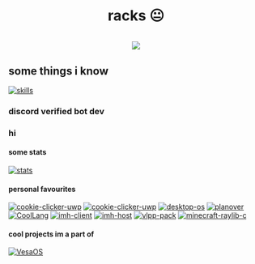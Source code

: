<h1 align="center">
  racks 😐
  <br><br>
  <img src="https://komarev.com/ghpvc/?username=raxracks">
</h1>

## some things i know
[![skills](https://skillicons.dev/icons?i=bash,blender,bootstrap,c,cpp,cloudflare,deno,discord,dotnet,express,git,react,lua,md,mongodb,nestjs,nextjs,visualstudio,vscode,ts,js,html,css,wasm)](https://skillicons.dev)

### discord verified bot dev

### hi

#### some stats
[![stats](https://github-readme-stats.vercel.app/api?username=raxracks&theme=monokai)](https://github.com/anuraghazra/github-readme-stats)

#### personal favourites
[![cookie-clicker-uwp](https://github-readme-stats.vercel.app/api/pin/?username=raxracks&repo=UWPEngineCPP&theme=monokai)](https://github.com/raxracks/UWPEngineCPP)
[![cookie-clicker-uwp](https://github-readme-stats.vercel.app/api/pin/?username=raxracks&repo=cookie-clicker-uwp&theme=monokai)](https://github.com/raxracks/cookie-clicker-uwp)
[![desktop-os](https://github-readme-stats.vercel.app/api/pin/?username=raxracks&repo=desktop-os&theme=monokai)](https://github.com/raxracks/desktop-os)
[![planover](https://github-readme-stats.vercel.app/api/pin/?username=raxracks&repo=planover&theme=monokai)](https://github.com/raxracks/planover)
[![CoolLang](https://github-readme-stats.vercel.app/api/pin/?username=raxracks&repo=CoolLang&theme=monokai)](https://github.com/raxracks/CoolLang)
[![imh-client](https://github-readme-stats.vercel.app/api/pin/?username=raxracks&repo=imh-client&theme=monokai)](https://github.com/raxracks/imh-client)
[![imh-host](https://github-readme-stats.vercel.app/api/pin/?username=raxracks&repo=imh-host&theme=monokai)](https://github.com/raxracks/imh-host)
[![vlpp-pack](https://github-readme-stats.vercel.app/api/pin/?username=raxracks&repo=vlpp-pack&theme=monokai)](https://github.com/raxracks/vlpp-pack)
[![minecraft-raylib-c](https://github-readme-stats.vercel.app/api/pin/?username=raxracks&repo=minecraft-raylib-c&theme=monokai)](https://github.com/raxracks/minecraft-raylib-c)

#### cool projects im a part of
[![VesaOS](https://github-readme-stats.vercel.app/api/pin/?username=VesaOS-Group&repo=VesaOS&theme=monokai)](https://github.com/VesaOS-Group/VesaOS)
<!-- [![Absorba](https://github-readme-stats.vercel.app/api/pin/?username=Reflecta-Organization&repo=Absorba&theme=monokai)](https://github.com/Reflecta-Organization/Absorba) [![Reflecta IDE](https://github-readme-stats.vercel.app/api/pin/?username=Reflecta-Organization&repo=Reflecta-IDE&theme=monokai)](https://github.com/Reflecta-Organization/Reflecta-IDE) -->
<!-- literally broken ^ -->
